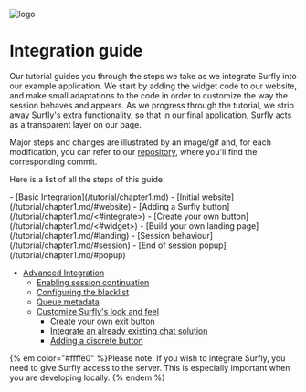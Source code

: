 ![logo](images/logosmall.png)
# Integration guide


Our tutorial guides you through the steps we take as we integrate Surfly into our example application. We start by adding the widget code to our website, and make small adaptations to the code in order to customize the way the session behaves and appears. As we progress through the tutorial, we strip away Surfly's extra functionality, so that in our final application, Surfly acts as a transparent layer on our page. 

Major steps and changes are illustrated by an image/gif and, for each modification, you can refer to our [repository](https://github.com/MathildeJ/Cake_shop_example), where you'll find the corresponding commit. 
<p>Here is a list of all the steps of this guide:</p>
 - [Basic Integration](/tutorial/chapter1.md)
   - [Initial website](/tutorial/chapter1.md/#website)
   - [Adding a Surfly button](/tutorial/chapter1.md/<#integrate>)
   - [Create your own button](/tutorial/chapter1.md/<#widget>)
   - [Build your own landing page](/tutorial/chapter1.md/#landing)
   - [Session behaviour](/tutorial/chapter1.md/#session)
   - [End of session popup](/tutorial/chapter1.md/#popup)
   
   
 - [Advanced Integration](/tutorial/advanced_integration.md)
   - [Enabling session continuation](tutorial/advanced_integration.md/#receipt)
   - [Configuring the blacklist](tutorial/advanced_integration.md/#blacklist)
   - [Queue metadata](tutorial/advanced_integration.md/#metadata)
   - [Customize Surfly's look and feel](tutorial/advanced_integration.md/#remove-ui)
     - [Create your own exit button](tutorial/advanced_integration.md/#exit_button)
     - [Integrate an already existing chat solution](tutorial/advanced_integration.md/#chat)
     - [Adding a discrete button](tutorial/advanced_integration.md/#small_button)


{% em color="#ffffe0" %}Please note: 
If you wish to integrate Surfly, you need to give Surfly access to the server. This is especially important when you are developing locally.  {% endem %}


